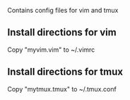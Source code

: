 Contains config files for vim and tmux

## Install directions for vim
Copy "myvim.vim" to ~/.vimrc

## Install directions for tmux
Copy "mytmux.tmux" to ~/.tmux.conf

